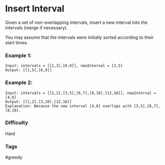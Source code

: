 # Insert Interval

Given a set of non-overlapping intervals, insert a new interval into the intervals (merge if necessary).

You may assume that the intervals were initially sorted according to their start times.

### Example 1:

```
Input: intervals = [[1,3],[6,9]], newInterval = [2,5]
Output: [[1,5],[6,9]]
```

### Example 2:

```
Input: intervals = [[1,2],[3,5],[6,7],[8,10],[12,16]], newInterval = [4,8]
Output: [[1,2],[3,10],[12,16]]
Explanation: Because the new interval [4,8] overlaps with [3,5],[6,7],[8,10].
```

### Difficulty

Hard

### Tags

#greedy
